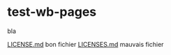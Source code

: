 # test-wb-pages
bla

[LICENSE.md](LICENSE.md) bon fichier
[LICENSES.md](LICENSES.md) mauvais fichier
